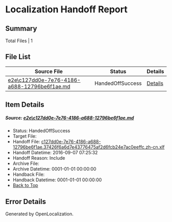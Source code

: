 # <a name='report-top'></a> Localization Handoff Report

## Summary
 Total Files | 1

## File List
 Source File | Status | Details 
 ----------- | ------ | ------- 
 [e2e\c127dd0e-7e76-4186-a688-12796be6f1ae.md](https://github.com/OpenLocalizationTestOrg/ol-test0/blob/3b5872553dd5a0ad4166e1a314ee7531808d92be/e2e/c127dd0e-7e76-4186-a688-12796be6f1ae.md) | HandedOffSuccess | [Details](#25b5a7adc8f911c814e0ebbc14771ae23f6b1b831)

## Item Details
##### <a name='25b5a7adc8f911c814e0ebbc14771ae23f6b1b831'></a> Source: [e2e\c127dd0e-7e76-4186-a688-12796be6f1ae.md](https://github.com/OpenLocalizationTestOrg/ol-test0/blob/3b5872553dd5a0ad4166e1a314ee7531808d92be/e2e/c127dd0e-7e76-4186-a688-12796be6f1ae.md)
* Status: HandedOffSuccess
* Target File: 
* Handoff File: [c127dd0e-7e76-4186-a688-12796be6f1ae.37426f6a6d7e43776475af2d6fcb24e7ac0eeffc.zh-cn.xlf](https://github.com/OpenLocalizationTestOrg/ol-test0-handoff/blob/6f354b51adf60bf271659ba33867ab91183d1aee/ol-handoff/OpenLocalizationTestOrg/ol-test0-zhcn/ci/ht/c127dd0e-7e76-4186-a688-12796be6f1ae.37426f6a6d7e43776475af2d6fcb24e7ac0eeffc.zh-cn.xlf)
* Handoff Datetime: 2016-09-07 07:25:32
* Handoff Reason: Include
* Archive File: 
* Archive Datetime: 0001-01-01 00:00:00
* Handback File: 
* Handback Datetime: 0001-01-01 00:00:00
* [Back to Top](#report-top)


## Error Details

Generated by OpenLocalization.
